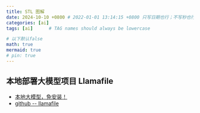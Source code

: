 ```yaml
---
title: STL 图解
date: 2024-10-10 +0800 # 2022-01-01 13:14:15 +0800 只写日期也行；不写秒也行；这样也行 2022-03-09T00:55:42+08:00
categories: [ai]
tags: [ai]      # TAG names should always be lowercase

# 以下默认false
math: true
mermaid: true
# pin: true
---
```


## 本地部署大模型项目 Llamafile

* [本地大模型，免安装！](https://medium.com/@huangyihe/%E6%9C%AC%E5%9C%B0%E5%A4%A7%E6%A8%A1%E5%9E%8B-%E5%85%8D%E5%AE%89%E8%A3%85-5b524354effa)
* [github -- llamafile](https://github.com/Mozilla-Ocho/llamafile)
